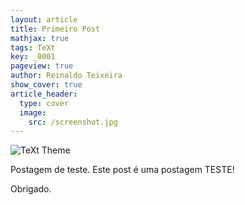 ```yaml
---
layout: article
title: Primeiro Post
mathjax: true
tags: TeXt
key: _0001
pageview: true
author: Reinaldo Teixeira
show_cover: true
article_header:
  type: cover
  image:
    src: /screenshot.jpg
---
```

![TeXt Theme](https://raw.githubusercontent.com/kitian616/jekyll-TeXt-theme/master/screenshots/TeXt-home.jpg)

Postagem de teste. Este post é uma postagem TESTE!

Obrigado.